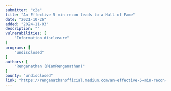 ```yaml
---
submitter: "c2a"
title: "An Effective 5 min recon leads to a Hall of Fame"
date: "2021-10-26"
added: "2024-11-03"
description: ""
vulnerabilities: [
    "Information disclosure"
]
programs: [
    "undisclosed"
]
authors: [
    "Renganathan (@IamRenganathan)"
]
bounty: "undisclosed"
link: "https://renganathanofficial.medium.com/an-effective-5-min-recon-leads-to-a-hall-of-fame-ae7f20e5cf1a"
---
```




